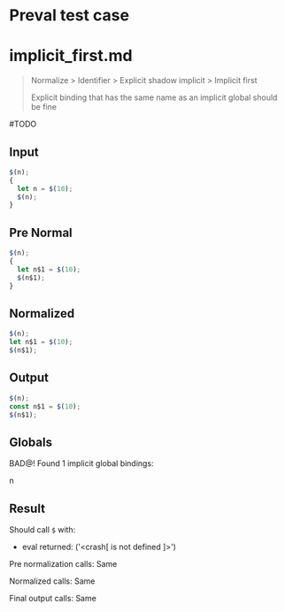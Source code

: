 # Preval test case

# implicit_first.md

> Normalize > Identifier > Explicit shadow implicit > Implicit first
>
> Explicit binding that has the same name as an implicit global should be fine

#TODO

## Input

`````js filename=intro
$(n);
{
  let n = $(10);
  $(n);
}
`````

## Pre Normal

`````js filename=intro
$(n);
{
  let n$1 = $(10);
  $(n$1);
}
`````

## Normalized

`````js filename=intro
$(n);
let n$1 = $(10);
$(n$1);
`````

## Output

`````js filename=intro
$(n);
const n$1 = $(10);
$(n$1);
`````

## Globals

BAD@! Found 1 implicit global bindings:

n

## Result

Should call `$` with:
 - eval returned: ('<crash[ <ref> is not defined ]>')

Pre normalization calls: Same

Normalized calls: Same

Final output calls: Same
